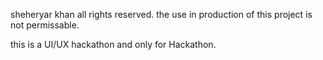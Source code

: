 
sheheryar khan all rights reserved.
the use in production of this project is not permissable.

this is a UI/UX hackathon and only for Hackathon.


